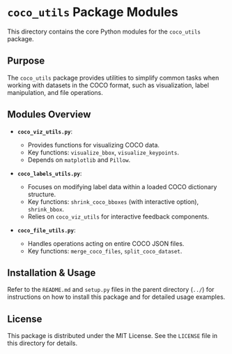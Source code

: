 # `coco_utils` Package Modules

This directory contains the core Python modules for the `coco_utils` package.

## Purpose

The `coco_utils` package provides utilities to simplify common tasks when working with datasets in the COCO format, such as visualization, label manipulation, and file operations.

## Modules Overview

*   **`coco_viz_utils.py`**:
    *   Provides functions for visualizing COCO data.
    *   Key functions: `visualize_bbox`, `visualize_keypoints`.
    *   Depends on `matplotlib` and `Pillow`.

*   **`coco_labels_utils.py`**:
    *   Focuses on modifying label data within a loaded COCO dictionary structure.
    *   Key functions: `shrink_coco_bboxes` (with interactive option), `shrink_bbox`.
    *   Relies on `coco_viz_utils` for interactive feedback components.

*   **`coco_file_utils.py`**:
    *   Handles operations acting on entire COCO JSON files.
    *   Key functions: `merge_coco_files`, `split_coco_dataset`.

## Installation & Usage

Refer to the `README.md` and `setup.py` files in the parent directory (`../`) for instructions on how to install this package and for detailed usage examples.

## License

This package is distributed under the MIT License. See the `LICENSE` file in this directory for details. 
